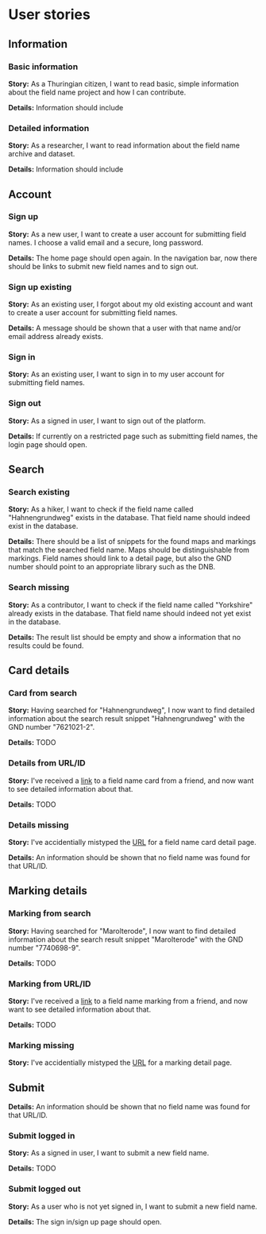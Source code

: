# User stories

## Information

### Basic information

**Story:** As a Thuringian citizen, I want to read basic, simple information about the field name project and how I can contribute.

**Details:**
Information should include 

### Detailed information

**Story:** As a researcher, I want to read information about the field name archive and dataset.

**Details:**
Information should include 

## Account

### Sign up

**Story:** As a new user, I want to create a user account for submitting field names. I choose a valid email and a secure, long password.

**Details:**
The home page should open again. In the navigation bar, now there should be links to submit new field names and to sign out.

### Sign up existing

**Story:** As an existing user, I forgot about my old existing account and want to create a user account for submitting field names.

**Details:**
A message should be shown that a user with that name and/or email address already exists.

### Sign in

**Story:** As an existing user, I want to sign in to my user account for submitting field names.

### Sign out

**Story:** As a signed in user, I want to sign out of the platform.

**Details:**
If currently on a restricted page such as submitting field names, the login page should open.

## Search

### Search existing

**Story:** As a hiker, I want to check if the field name called "Hahnengrundweg" exists in the database. That field name should indeed exist in the database.

**Details:**
There should be a list of snippets for the found maps and markings that match the searched field name. Maps should be distinguishable from markings. Field names should link to a detail page, but also the GND number should point to an appropriate library such as the DNB.

### Search missing

**Story:** As a contributor, I want to check if the field name called "Yorkshire" already exists in the database. That field name should indeed not yet exist in the database.

**Details:**
The result list should be empty and show a information that no results could be found.

## Card details

### Card from search

**Story:** Having searched for "Hahnengrundweg", I now want to find detailed information about the search result snippet "Hahnengrundweg" with the GND number "7621021-2".

**Details:**
TODO

### Details from URL/ID

**Story:** I've received a [link](http://example.com/details/HisBest_cbu_00038239) to a field name card from a friend, and now want to see detailed information about that.

**Details:**
TODO

### Details missing

**Story:** I've accidentially mistyped the [URL](http://example.com/details/Oops) for a field name card detail page.

**Details:**
An information should be shown that no field name was found for that URL/ID.

## Marking details

### Marking from search

**Story:** Having searched for "Marolterode", I now want to find detailed information about the search result snippet "Marolterode" with the GND number "7740698-9".

**Details:**
TODO

### Marking from URL/ID

**Story:** I've received a [link](http://example.com/details/HisBest_cbu_00038730) to a field name marking from a friend, and now want to see detailed information about that.

**Details:**
TODO

### Marking missing

**Story:** I've accidentially mistyped the [URL](http://example.com/details/Urgh) for a marking detail page.

## Submit

**Details:**
An information should be shown that no field name was found for that URL/ID.

### Submit logged in

**Story:** As a signed in user, I want to submit a new field name.

**Details:**
TODO

### Submit logged out

**Story:** As a user who is not yet signed in, I want to submit a new field name.

**Details:**
The sign in/sign up page should open.
